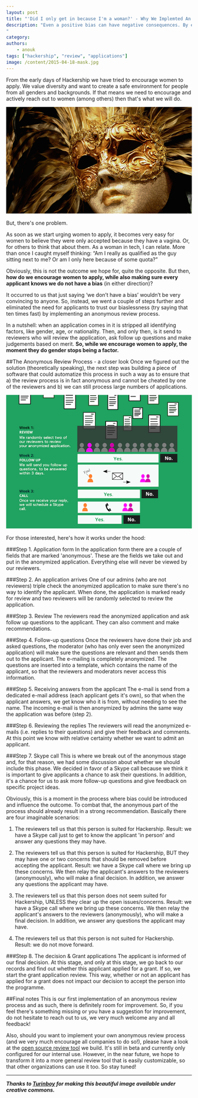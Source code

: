 ```yaml
---
layout: post
title: "'Did I only get in because I'm a woman?' - Why We Implemted An Anonymous Review Process"
description: "Even a positive bias can have negative consequences. By encouraging woman to apply for Hackership we may give the false impression that we accept women into the programme only because of their gender. To combat this notion we implemented an anonymous review process. Here's how we did that.
"
category:
authors:
    - anouk
tags: ["hackership", "review", "applications"]
image: /content/2015-04-18-mask.jpg
---
```


From the early days of Hackership we have tried to encourage women to apply. We value diversity and want to create a safe environment for people from all genders and backgrounds. If that means we need to encourage and actively reach out to women (among others) then that's what we will do.

![Anonymous Reviews](/content/2015-04-18-mask.jpg)

But, there's one problem.

As soon as we start urging women to apply, it becomes very easy for women to believe they were only accepted because they have a vagina. Or, for others to think that about them. As a woman in tech, I can relate. More than once I caught myself thinking: “Am I really as qualified as the guy sitting next to me? Or am I only here because of some quota?”

Obviously, this is not the outcome we hope for, quite the opposite. But then, **how do we encourage women to apply, while also making sure every applicant knows we do not have a bias** (in either direction)?

It occurred to us that just saying ‘we don’t have a bias’ wouldn’t be very convincing to anyone. So, instead, we went a couple of steps further and eliminated the need for applicants to trust our biaslessness (try saying that ten times fast) by implementing an anonymous review process.

In a nutshell: when an application comes in it is stripped all identifying factors, like gender, age, or nationality. Then, and only then, is it send to reviewers who will review the application, ask follow up questions and make judgements based on merit. **So, while we encourage women to apply, the moment they do gender stops being a factor.**

##The Anonymous Review Process - a closer look
Once we figured out the solution (theoretically speaking), the next step was building a piece of software that could automatize this process in such a way as to ensure that a) the review process is in fact anonymous and cannot be cheated by one of the reviewers and b) we can still process large numbers of applications.

![Application Process](/content/2015-04-18-application-process.png)

For those interested, here's how it works under the hood:

###Step 1. Application form
In the application form there are a couple of fields that are marked 'anonymous'. These are the fields we take out and put in the anonymized application. Everything else will never be viewed by our reviewers.

###Step 2. An application arrives
One of our admins (who are not reviewers) triple check the anonymized application to make sure there's no way to identify the applicant. When done, the application is marked ready for review and two reviewers will be randomly selected to review the application.

###Step 3. Review
The reviewers read the anonymized application and ask follow up questions to the applicant. They can also comment and make recommendations.

###Step 4. Follow-up questions
Once the reviewers have done their job and asked questions, the moderator (who has only ever seen the anonymized application) will make sure the questions are relevant and then sends them out to the applicant. The e-mailing is completely anonymized. The questions are inserted into a template, which contains the name of the applicant, so that the reviewers and moderators never access this information.

###Step 5. Receiving answers from the applicant
The e-mail is send from a dedicated e-mail address (each applicant gets it's own), so that when the applicant answers, we get know who it is from, without needing to see the name. The incoming e-mail is then anonymized by admins the same way the application was before (step 2).

###Step 6. Reviewing the replies
The reviewers will read the anonymized e-mails (i.e. replies to their questions) and give their feedback and comments. At this point we know with relative certainty whether we want to admit an applicant.

###Step 7. Skype call
This is where we break out of the anonymous stage and, for that reason, we had some discussion about whether we should include this phase. We decided in favor of a Skype call because we think it is important to give applicants a chance to ask their questions. In addition, it's a chance for us to ask more follow-up questions and give feedback on specific project ideas.

Obviously, this is a moment in the process where bias could be introduced and influence the outcome. To combat that, the anonymous part of the process should already result in a strong recommendation. Basically there are four imaginable scenarios:

1. The reviewers tell us that this person is suited for Hackership. Result: we have a Skype call just to get to know the applicant 'in person' and answer any questions they may have.

2. The reviewers tell us that this person is suited for Hackership, BUT they may have one or two concerns that should be removed before accepting the applicant. Result: we have a Skype call where we bring up these concerns. We then relay the applicant's answers to the reviewers (anonymously), who will make a final decision. In addition, we answer any questions the applicant may have.

3. The reviewers tell us that this person does not seem suited for Hackership, UNLESS they clear up the open issues/concerns. Result: we have a Skype call where we bring up these concerns. We then relay the applicant's answers to the reviewers (anonymously), who will make a final decision. In addition, we answer any questions the applicant may have.

4. The reviewers tell us that this person is not suited for Hackership. Result: we do not move forward.

###Step 8. The decision & Grant applications
The applicant is informed of our final decision. At this stage, and only at this stage, we go back to our records and find out whether this applicant applied for a grant. If so, we start the grant application review. This way, whether or not an applicant has applied for a grant does not impact our decision to accept the person into the programme.

##Final notes
This is our first implementation of an anonymous review process and as such, there is definitely room for improvement. So, if you feel there's something missing or you have a suggestion for improvement, do not hesitate to reach out to us, we very much welcome any and all feedback!

Also, should you want to implement your own anonymous review process (and we very much encourage all companies to do so!), please have a look at the [open source review tool](https://github.com/Hackership/reviewapp-backend) we build. It's still in beta and currently only configured for our internal use. However, in the near future, we hope to transform it into a more general review tool that is easily customizable, so that other organizations can use it too. So stay tuned!

---
***Thanks to [Turinboy](https://www.flickr.com/photos/turinboy/) for making this beautiful image available under creative commons.***
